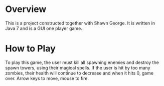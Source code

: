 # Overview

  This is a project constructed together with Shawn George. It is written in Java 7 and is a GUI one player game. 
 
# How to Play

  To play this game, the user must kill all spawning enemies and destroy the spawn towers, using their magical spells. If the user is hit by too many zombies, their health 
will continue to decrease and when it hits 0, game over. 
Arrow keys to move, mouse to fire.
